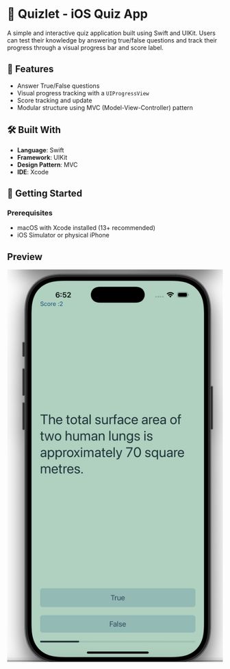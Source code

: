 # 🧠 Quizlet - iOS Quiz App

A simple and interactive quiz application built using Swift and UIKit. Users can test their knowledge by answering true/false questions and track their progress through a visual progress bar and score label.
 
## 📱 Features

- Answer True/False questions
- Visual progress tracking with a `UIProgressView`
- Score tracking and update
- Modular structure using MVC (Model-View-Controller) pattern

## 🛠️ Built With

- **Language**: Swift
- **Framework**: UIKit
- **Design Pattern**: MVC
- **IDE**: Xcode


## 🚀 Getting Started

### Prerequisites

- macOS with Xcode installed (13+ recommended)
- iOS Simulator or physical iPhone

## Preview 
![App Screenshot](demo.png) 

   
